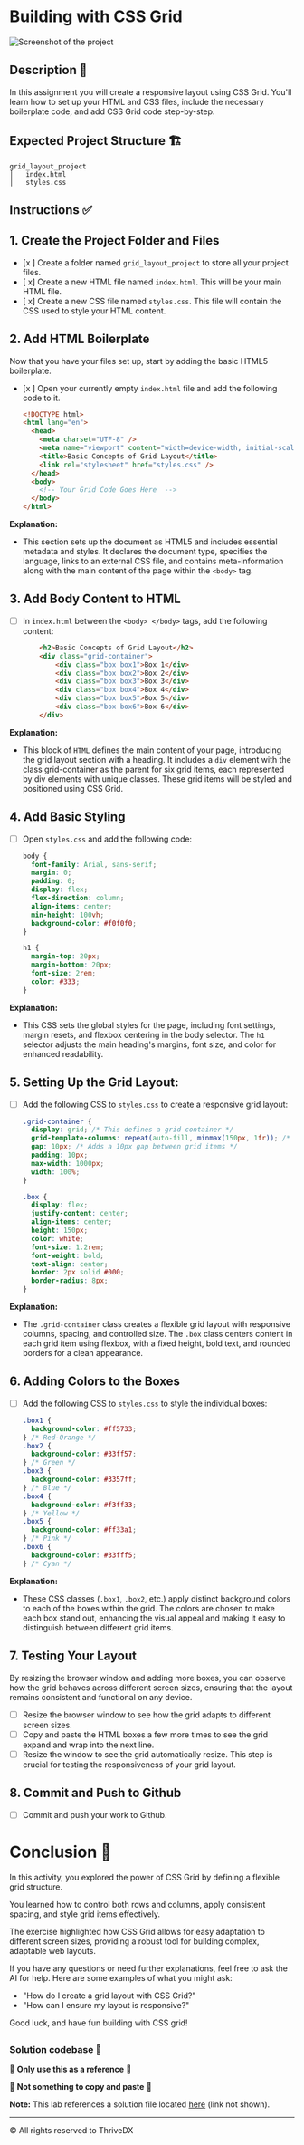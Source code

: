  # Building with CSS Grid

![Screenshot of the project](assets/images/example.png)

## Description 📄
In this assignment you will create a responsive layout using CSS Grid. You'll learn how to set up your HTML and CSS files, include the necessary boilerplate code, and add CSS Grid code step-by-step.

## Expected Project Structure 🏗️

```plaintext
grid_layout_project
│   index.html
│   styles.css
```

## Instructions ✅

## 1. **Create the Project Folder and Files**
- [x ] Create a folder named `grid_layout_project` to store all your project files.
- [ x] Create a new HTML file named `index.html`. This will be your main HTML file.
- [ x] Create a new CSS file named `styles.css`. This file will contain the CSS used to style your HTML content.

## 2. **Add HTML Boilerplate**
Now that you have your files set up, start by adding the basic HTML5 boilerplate.

- [x ] Open your currently empty `index.html` file and add the following code to it.

   ```html
   <!DOCTYPE html>
   <html lang="en">
     <head>
       <meta charset="UTF-8" />
       <meta name="viewport" content="width=device-width, initial-scale=1.0" />
       <title>Basic Concepts of Grid Layout</title>
       <link rel="stylesheet" href="styles.css" />
     </head>
     <body>
       <!-- Your Grid Code Goes Here  -->
     </body>
   </html>
   ```

**Explanation:** 
- This section sets up the document as HTML5 and includes essential metadata and styles. It declares the document type, specifies the language, links to an external CSS file, and contains meta-information along with the main content of the page within the `<body>` tag.

## 3. **Add Body Content to HTML**

- [ ] In `index.html` between the `<body> </body>` tags, add the following content:

   ```html
       <h2>Basic Concepts of Grid Layout</h2>
       <div class="grid-container">
           <div class="box box1">Box 1</div>
           <div class="box box2">Box 2</div>
           <div class="box box3">Box 3</div>
           <div class="box box4">Box 4</div>
           <div class="box box5">Box 5</div>
           <div class="box box6">Box 6</div>
       </div>
   ```

**Explanation:** 
-  This block of `HTML` defines the main content of your page, introducing the grid layout section with a heading. 
It includes a `div` element with the class grid-container as the parent for six grid items, each represented by div elements with unique classes.
These grid items will be styled and positioned using CSS Grid.

## 4. **Add Basic Styling**

- [ ] Open `styles.css` and add the following code:

   ```css
   body {
     font-family: Arial, sans-serif;
     margin: 0;
     padding: 0;
     display: flex;
     flex-direction: column;
     align-items: center;
     min-height: 100vh;
     background-color: #f0f0f0;
   }

   h1 {
     margin-top: 20px;
     margin-bottom: 20px;
     font-size: 2rem;
     color: #333;
   }
   ```

**Explanation:** 

- This CSS sets the global styles for the page, including font settings, margin resets, and flexbox centering in the body selector. The `h1` selector adjusts the main heading's margins, font size, and color for enhanced readability.

## 5. **Setting Up the Grid Layout:**

- [ ] Add the following CSS to `styles.css` to create a responsive grid layout:

   ```css
   .grid-container {
     display: grid; /* This defines a grid container */
     grid-template-columns: repeat(auto-fill, minmax(150px, 1fr)); /* Creates responsive columns that fit the available space */
     gap: 10px; /* Adds a 10px gap between grid items */
     padding: 10px;
     max-width: 1000px;
     width: 100%;
   }

   .box {
     display: flex;
     justify-content: center;
     align-items: center;
     height: 150px;
     color: white;
     font-size: 1.2rem;
     font-weight: bold;
     text-align: center;
     border: 2px solid #000;
     border-radius: 8px;
   }
   ```

**Explanation:**
- The `.grid-container` class creates a flexible grid layout with responsive columns, spacing, and controlled size. The `.box` class centers content in each grid item using flexbox, with a fixed height, bold text, and rounded borders for a clean appearance.

## 6. **Adding Colors to the Boxes**

- [ ] Add the following CSS to `styles.css` to style the individual boxes:

   ```css
   .box1 {
     background-color: #ff5733;
   } /* Red-Orange */
   .box2 {
     background-color: #33ff57;
   } /* Green */
   .box3 {
     background-color: #3357ff;
   } /* Blue */
   .box4 {
     background-color: #f3ff33;
   } /* Yellow */
   .box5 {
     background-color: #ff33a1;
   } /* Pink */
   .box6 {
     background-color: #33fff5;
   } /* Cyan */
   ```

**Explanation:**

- These CSS classes (`.box1`, `.box2`, etc.) apply distinct background colors to each of the boxes within the grid. The colors are chosen to make each box stand out, enhancing the visual appeal and making it easy to distinguish between different grid items.

## 7. **Testing Your Layout**
By resizing the browser window and adding more boxes, you can observe how the grid behaves across different screen sizes, ensuring that the layout remains consistent and functional on any device.

- [ ] Resize the browser window to see how the grid adapts to different screen sizes.
- [ ] Copy and paste the HTML boxes a few more times to see the grid expand and wrap into the next line.
- [ ] Resize the window to see the grid automatically resize. This step is crucial for testing the responsiveness of your grid layout.

## 8. **Commit and Push to Github**
- [ ] Commit and push your work to Github.

# Conclusion 📄

In this activity, you explored the power of CSS Grid by defining a flexible grid structure.

You learned how to control both rows and columns, apply consistent spacing, and style grid items effectively.

The exercise highlighted how CSS Grid allows for easy adaptation to different screen sizes, providing a robust tool for building complex, adaptable web layouts.

If you have any questions or need further explanations, feel free to ask the AI for help. Here are some examples of what you might ask:

- "How do I create a grid layout with CSS Grid?"
- "How can I ensure my layout is responsive?"

Good luck, and have fun building with CSS grid!

##

### Solution codebase 👀
🛑 **Only use this as a reference** 🛑

💾 **Not something to copy and paste** 💾

**Note:**  This lab references a solution file located [here](https://github.com/HackerUSA-CE/aisd-wde-5-building-with-css-grid/tree/solution) (link not shown).

---

© All rights reserved to ThriveDX
